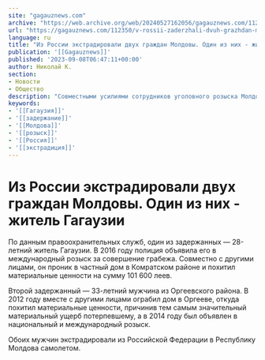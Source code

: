 ```yaml
---
site: "gagauznews.com"
archive: "https://web.archive.org/web/20240527162056/gagauznews.com/112350/v-rossii-zaderzhali-dvuh-grazhdan-moldovy-obyavlennyh-v-mezhdunarodnyj-rozysk.html"
url: "https://gagauznews.com/112350/v-rossii-zaderzhali-dvuh-grazhdan-moldovy-obyavlennyh-v-mezhdunarodnyj-rozysk.html"
language: ru
title: "Из России экстрадировали двух граждан Молдовы. Один из них - житель Гагаузии"
publication: '[[Gagauznews]]'
published: '2023-09-08T06:47:11+00:00'
author: Николай К.
section:
- Новости
- Общество
description: "Совместными усилиями сотрудников уголовного розыска Молдовы и российской полиции в России задержали двух мужчин — граждан Молдовы, объявленных ранее в международный розыск. По данным правоохранительных служб, один из задержанных — 28-летний житель Гагаузии. В 2016 году полиция объявила его в международный розыск за совершение грабежа. Совместно с другими лицами, он проник в частный дом в Комратском районе и похитил материальные ценности на сумму 101 600 леев. Второй задержанный — 33-летний мужчина из Оргеевского района. В 2012 году вместе с другими лицами ограбил дом в Оргееве, откуда похитил материальные ценности, причинив тем самым значительный материальный ущерб потерпевшему, а в 2014 году […]"
keywords:
- '[[Гагаузия]]'
- '[[задержание]]'
- '[[Молдова]]'
- '[[розыск]]'
- '[[Россия]]'
- '[[экстрадиция]]'
---
```


# Из России экстрадировали двух граждан Молдовы. Один из них - житель Гагаузии

По данным правоохранительных служб, один из задержанных — 28-летний житель Гагаузии. В 2016 году полиция объявила его в международный розыск за совершение грабежа. Совместно с другими лицами, он проник в частный дом в Комратском районе и похитил материальные ценности на сумму 101 600 леев.

Второй задержанный — 33-летний мужчина из Оргеевского района. В 2012 году вместе с другими лицами ограбил дом в Оргееве, откуда похитил материальные ценности, причинив тем самым значительный материальный ущерб потерпевшему, а в 2014 году был объявлен в национальный и международный розыск.

Обоих мужчин экстрадировали из Российской Федерации в Республику Молдова самолетом.